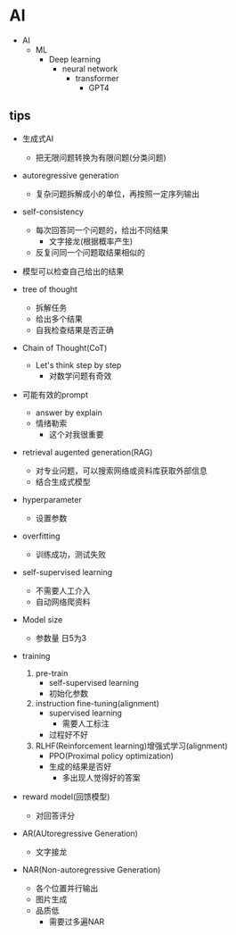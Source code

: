 
# AI

+ AI
    + ML
        + Deep learning
            + neural network
                + transformer
                    + GPT4




## tips
+ 生成式AI
    + 把无限问题转换为有限问题(分类问题)
+ autoregressive generation
    + 复杂问题拆解成小的单位，再按照一定序列输出
+ self-consistency
    + 每次回答同一个问题的，给出不同结果
        + 文字接龙(根据概率产生)
    + 反复问同一个问题取结果相似的
+ 模型可以检查自己给出的结果
+ tree of thought
    + 拆解任务
    + 给出多个结果
    + 自我检查结果是否正确
+ Chain of Thought(CoT)
    + Let's think step by step
        + 对数学问题有奇效
+ 可能有效的prompt
    + answer by explain
    + 情绪勒索
        + 这个对我很重要
+ retrieval augented generation(RAG)
    + 对专业问题，可以搜索网络或资料库获取外部信息
    + 结合生成式模型
+ hyperparameter
    + 设置参数
+ overfitting
    + 训练成功，测试失败 
+ self-supervised learning
    + 不需要人工介入
    + 自动网络爬资料
+ Model size
    + 参数量
日5为3
+ training
    1. pre-train
        + self-supervised learning
        + 初始化参数  
    2. instruction fine-tuning(alignment)
        + supervised learning
            + 需要人工标注
        + 过程好不好
    3. RLHF(Reinforcement learning)增强式学习(alignment)
        + PPO(Proximal policy optimization)
        + 生成的结果是否好
            + 多出现人觉得好的答案

+ reward model(回馈模型)
    + 对回答评分
        
+ AR(AUtoregressive Generation)
    + 文字接龙
+ NAR(Non-autoregressive Generation)
    + 各个位置并行输出
    + 图片生成
    + 品质低
        + 需要过多遍NAR
